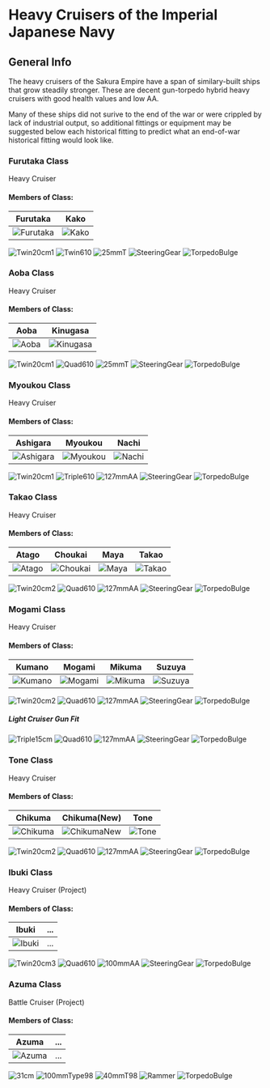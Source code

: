 # Heavy Cruisers of the Imperial Japanese Navy

## General Info

The heavy cruisers of the Sakura Empire have a span of similary-built ships that grow steadily stronger. These are decent gun-torpedo hybrid heavy cruisers with good health values and low AA.

Many of these ships did not surive to the end of the war or were crippled by lack of industrial output, so additional fittings or equipment may be suggested below each historical fitting to predict what an end-of-war historical fitting would look like.

### Furutaka Class

Heavy Cruiser <br/>

#### Members of Class: <br/>
Furutaka | Kako |
| ------ | ------ |
![Furutaka](/Icons/Ship/SakuraEmpire/Furutaka.png) | ![Kako](/Icons/Ship/SakuraEmpire/Kako.png) <br/>

![Twin20cm1](/Icons/Equipment/Guns/CA/50Caliber3rdYearType20cmNo1.png)
![Twin610](/Icons/Equipment/Torpedo/Surface/610mmTwinIJN.png)
![25mmT](/Icons/Equipment/AA/25mmType96T.png)
![SteeringGear](/Icons/Equipment/Auxiliary/SteeringGear.png)
![TorpedoBulge](/Icons/Equipment/Auxiliary/TorpedoBulge.png) <br/>

### Aoba Class

Heavy Cruiser <br/>

#### Members of Class: <br/>
Aoba | Kinugasa |
| ------ | ------ |
![Aoba](/Icons/Ship/SakuraEmpire/Aoba.png) | ![Kinugasa](/Icons/Ship/SakuraEmpire/Kinugasa.png) <br/>

![Twin20cm1](/Icons/Equipment/Guns/CA/50Caliber3rdYearType20cmNo1.png)
![Quad610](/Icons/Equipment/Torpedo/Surface/610mmQuadIJN.png)
![25mmT](/Icons/Equipment/AA/25mmType96T.png)
![SteeringGear](/Icons/Equipment/Auxiliary/SteeringGear.png)
![TorpedoBulge](/Icons/Equipment/Auxiliary/TorpedoBulge.png) <br/>

### Myoukou Class

Heavy Cruiser <br/>

#### Members of Class: <br/>
Ashigara | Myoukou | Nachi |
| ------ | ------ | ------ |
![Ashigara](/Icons/Ship/SakuraEmpire/Ashigara.png) | ![Myoukou](/Icons/Ship/SakuraEmpire/Myoukou.png) | ![Nachi](/Icons/Ship/SakuraEmpire/Nachi.png)<br/>

![Twin20cm1](/Icons/Equipment/Guns/CA/50Caliber3rdYearType20cmNo1.png)
![Triple610](/Icons/Equipment/Torpedo/Surface/610mmTripleIJN.png)
![127mmAA](/Icons/Equipment/AA/40CaliberType8912.7cm.png)
![SteeringGear](/Icons/Equipment/Auxiliary/SteeringGear.png)
![TorpedoBulge](/Icons/Equipment/Auxiliary/TorpedoBulge.png) <br/>

### Takao Class

Heavy Cruiser <br/>

#### Members of Class: <br/>
Atago | Choukai| Maya | Takao |
| ------ | ------ | ------ | ------ |
![Atago](/Icons/Ship/SakuraEmpire/Atago.png) | ![Choukai](/Icons/Ship/SakuraEmpire/Choukai.png) | ![Maya](/Icons/Ship/SakuraEmpire/Maya.png) | ![Takao](/Icons/Ship/SakuraEmpire/Takao.png) <br/>

![Twin20cm2](/Icons/Equipment/Guns/CA/50Caliber3rdYearType20cmNo2.png)
![Quad610](/Icons/Equipment/Torpedo/Surface/610mmQuadIJN.png)
![127mmAA](/Icons/Equipment/AA/40CaliberType8912.7cm.png)
![SteeringGear](/Icons/Equipment/Auxiliary/OxygenTorpedoUR.png)
![TorpedoBulge](/Icons/Equipment/Auxiliary/TorpedoBulge.png) <br/>

### Mogami Class

Heavy Cruiser <br/>

#### Members of Class: <br/>
Kumano | Mogami | Mikuma | Suzuya |
| ------ | ------ | ------ | ------ |
![Kumano](/Icons/Ship/SakuraEmpire/Kumano.png) | ![Mogami](/Icons/Ship/SakuraEmpire/Mogami.png) | ![Mikuma](/Icons/Ship/SakuraEmpire/Mikuma.png) | ![Suzuya](/Icons/Ship/SakuraEmpire/Suzuya.png) <br/>

![Twin20cm2](/Icons/Equipment/Guns/CA/50Caliber3rdYearType20cmNo2.png)
![Quad610](/Icons/Equipment/Torpedo/Surface/610mmQuadIJN.png)
![127mmAA](/Icons/Equipment/AA/40CaliberType8912.7cm.png)
![SteeringGear](/Icons/Equipment/Auxiliary/OxygenTorpedoUR.png)
![TorpedoBulge](/Icons/Equipment/Auxiliary/TorpedoBulge.png) <br/>

##### Light Cruiser Gun Fit

![Triple15cm](/Icons/Equipment/Guns/CL/60Caliber3rdYearType15.5cm.png)
![Quad610](/Icons/Equipment/Torpedo/Surface/610mmQuadIJN.png)
![127mmAA](/Icons/Equipment/AA/40CaliberType8912.7cm.png)
![SteeringGear](/Icons/Equipment/Auxiliary/OxygenTorpedoUR.png)
![TorpedoBulge](/Icons/Equipment/Auxiliary/TorpedoBulge.png) <br/>

### Tone Class

Heavy Cruiser <br/>

#### Members of Class: <br/>
Chikuma | Chikuma(New) | Tone | 
| ------ | ------ | ------ |
![Chikuma](/Icons/Ship/SakuraEmpire/Chikuma.png) | ![ChikumaNew](/Icons/Ship/SakuraEmpire/Chikuma2.png) | ![Tone](/Icons/Ship/SakuraEmpire/Tone.png) <br/>

![Twin20cm2](/Icons/Equipment/Guns/CA/50Caliber3rdYearType20cmNo2.png)
![Quad610](/Icons/Equipment/Torpedo/Surface/610mmQuadIJN.png)
![127mmAA](/Icons/Equipment/AA/40CaliberType8912.7cm.png)
![SteeringGear](/Icons/Equipment/Auxiliary/OxygenTorpedoUR.png)
![TorpedoBulge](/Icons/Equipment/Auxiliary/TorpedoBulge.png) <br/>

### Ibuki Class

Heavy Cruiser (Project) <br/>

#### Members of Class: <br/>
Ibuki | ... 
| ------ | ------ |
![Ibuki](/Icons/Ship/SakuraEmpire/Ibuki.png) | ... <br/>

![Twin20cm3](/Icons/Equipment/Guns/CA/50Caliber3rdYearType20cmNo3.png)
![Quad610](/Icons/Equipment/Torpedo/Surface/610mmQuadIJN-Kai.png)
![100mmAA](/Icons/Equipment/AA/65CaliberType8810cm.png)
![SteeringGear](/Icons/Equipment/Auxiliary/OxygenTorpedoUR.png)
![TorpedoBulge](/Icons/Equipment/Auxiliary/TorpedoBulge.png) <br/>

### Azuma Class

Battle Cruiser (Project) <br/>

#### Members of Class: <br/>
Azuma | ... 
| ------ | ------ |
![Azuma](/Icons/Ship/SakuraEmpire/Azuma.png) | ... <br/>

![31cm](/Icons/Equipment/Guns/CB/60CaliberType031cm.png)
![100mmType98](/Icons/Equipment/Guns/DD/65CaliberType9810cm.png)
![40mmT98](/Icons/Equipment/AA/40mmType98.png)
![Rammer](/Icons/Equipment/Auxiliary/Rammer.png)
![TorpedoBulge](/Icons/Equipment/Auxiliary/TorpedoBulge.png) <br/>